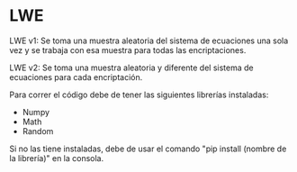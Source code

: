 # LWE

LWE v1: Se toma una muestra aleatoria del sistema de ecuaciones una sola vez y se trabaja con esa muestra para todas las encriptaciones.

LWE v2: Se toma una muestra aleatoria y diferente del sistema de ecuaciones para cada encriptación.

Para correr el código debe de tener las siguientes librerías instaladas:

- Numpy
- Math
- Random

Si no las tiene instaladas, debe de usar el comando "pip install (nombre de la librería)" en la consola.
